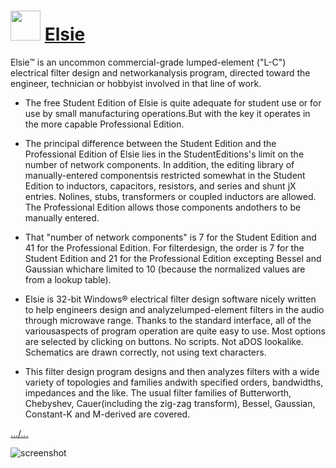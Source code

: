 ﻿# <img src="https://cdn.jsdelivr.net/gh/chtof/chocolatey-packages/manual/elsie/elsie.png" width="48" height="48"/> [Elsie](https://chocolatey.org/packages/elsie)

Elsie™ is an uncommon commercial-grade lumped-element ("L-C") electrical filter design and networkanalysis program, directed toward the engineer, technician or hobbyist involved in that line of work.

- The free Student Edition of Elsie is quite adequate for student use or for use by small manufacturing operations.But with the key it operates in the more capable Professional Edition.


- The principal difference between the Student Edition and the Professional Edition of Elsie lies in the StudentEditions's limit on the number of network components. In addition, the editing library of manually-entered componentsis restricted somewhat in the Student Edition to inductors, capacitors, resistors, and series and shunt jX entries. Nolines, stubs, transformers or coupled inductors are allowed. The Professional Edition allows those components andothers to be manually entered.


- That "number of network components" is 7 for the Student Edition and 41 for the Professional Edition. For filterdesign, the order is 7 for the Student Edition and 21 for the Professional Edition excepting Bessel and Gaussian whichare limited to 10 (because the normalized values are from a lookup table).


- Elsie is 32-bit Windows® electrical filter design software nicely written to help engineers design and analyzelumped-element filters in the audio through microwave range. Thanks to the standard interface, all of the variousaspects of program operation are quite easy to use. Most options are selected by clicking on buttons. No scripts. Not aDOS lookalike. Schematics are drawn correctly, not using text characters.


- This filter design program designs and then analyzes filters with a wide variety of topologies and families andwith specified orders, bandwidths, impedances and the like. The usual filter families of Butterworth, Chebyshev, Cauer(including the zig-zag transform), Bessel, Gaussian, Constant-K and M-derived are covered.

[.../...](http://tonnesoftware.com/elsie.html)

![screenshot](https://cdn.jsdelivr.net/gh/chtof/chocolatey-packages/manual/elsie/screenshot.png)